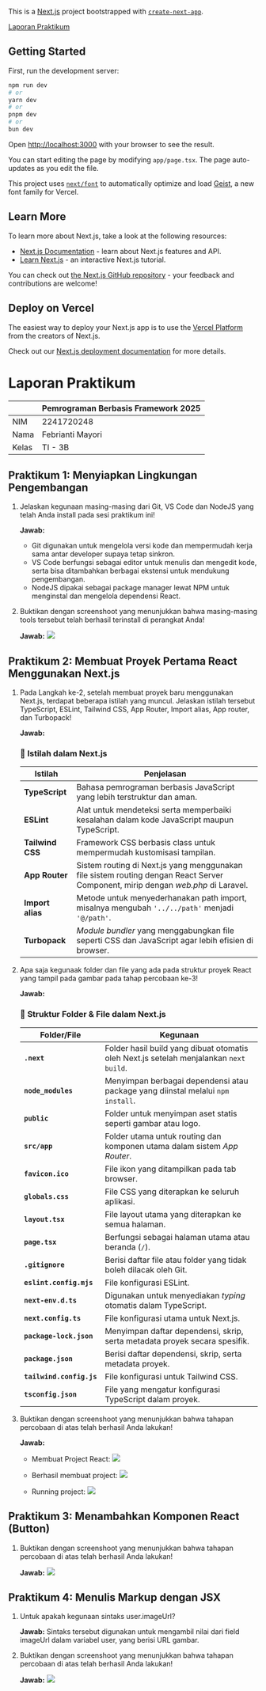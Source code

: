 This is a [Next.js](https://nextjs.org) project bootstrapped with [`create-next-app`](https://nextjs.org/docs/app/api-reference/cli/create-next-app).

[Laporan Praktikum](#laporan-praktikum)

## Getting Started

First, run the development server:

```bash
npm run dev
# or
yarn dev
# or
pnpm dev
# or
bun dev
```

Open [http://localhost:3000](http://localhost:3000) with your browser to see the result.

You can start editing the page by modifying `app/page.tsx`. The page auto-updates as you edit the file.

This project uses [`next/font`](https://nextjs.org/docs/app/building-your-application/optimizing/fonts) to automatically optimize and load [Geist](https://vercel.com/font), a new font family for Vercel.

## Learn More

To learn more about Next.js, take a look at the following resources:

- [Next.js Documentation](https://nextjs.org/docs) - learn about Next.js features and API.
- [Learn Next.js](https://nextjs.org/learn) - an interactive Next.js tutorial.

You can check out [the Next.js GitHub repository](https://github.com/vercel/next.js) - your feedback and contributions are welcome!

## Deploy on Vercel

The easiest way to deploy your Next.js app is to use the [Vercel Platform](https://vercel.com/new?utm_medium=default-template&filter=next.js&utm_source=create-next-app&utm_campaign=create-next-app-readme) from the creators of Next.js.

Check out our [Next.js deployment documentation](https://nextjs.org/docs/app/building-your-application/deploying) for more details.

# Laporan Praktikum
|  | Pemrograman Berbasis Framework 2025 |
|--|--|
| NIM |  2241720248|
| Nama |  Febrianti Mayori |
| Kelas | TI - 3B |

## Praktikum 1: Menyiapkan Lingkungan Pengembangan
1. Jelaskan kegunaan masing-masing dari Git, VS Code dan NodeJS yang telah Anda install pada sesi praktikum ini!

    **Jawab:**
    - Git digunakan untuk mengelola versi kode dan mempermudah kerja sama antar developer supaya tetap sinkron.  
    - VS Code berfungsi sebagai editor untuk menulis dan mengedit kode, serta bisa ditambahkan berbagai ekstensi untuk mendukung pengembangan.  
    - NodeJS dipakai sebagai package manager lewat NPM untuk menginstal dan mengelola dependensi React.

2. Buktikan dengan screenshoot yang menunjukkan bahwa masing-masing tools tersebut telah berhasil terinstall di perangkat Anda!

    **Jawab:** 
    ![](../hello-world/src/assets/img/P1-2.png)

## Praktikum 2: Membuat Proyek Pertama React Menggunakan Next.js
1. Pada Langkah ke-2, setelah membuat proyek baru menggunakan Next.js, terdapat beberapa istilah yang muncul. Jelaskan istilah tersebut TypeScript, ESLint, Tailwind CSS, App Router, Import alias, App router, dan Turbopack!

    **Jawab:**
    ### 📌 Istilah dalam Next.js
    | Istilah           | Penjelasan |
    |------------------|------------|
    | **TypeScript** | Bahasa pemrograman berbasis JavaScript yang lebih terstruktur dan aman. |
    | **ESLint** | Alat untuk mendeteksi serta memperbaiki kesalahan dalam kode JavaScript maupun TypeScript. |
    | **Tailwind CSS** | Framework CSS berbasis class untuk mempermudah kustomisasi tampilan. |
    | **App Router** | Sistem routing di Next.js yang menggunakan file sistem routing dengan React Server Component, mirip dengan *web.php* di Laravel. |
    | **Import alias** | Metode untuk menyederhanakan path import, misalnya mengubah `'../../path'` menjadi `'@/path'`. |
    | **Turbopack** | *Module bundler* yang menggabungkan file seperti CSS dan JavaScript agar lebih efisien di browser. |

2. Apa saja kegunaak folder dan file yang ada pada struktur proyek React yang tampil pada
gambar pada tahap percobaan ke-3!

    **Jawab:**
    ### 📂 Struktur Folder & File dalam Next.js
    | Folder/File | Kegunaan |
    |------------|----------|
    | **`.next`** | Folder hasil build yang dibuat otomatis oleh Next.js setelah menjalankan `next build`. |
    | **`node_modules`** | Menyimpan berbagai dependensi atau package yang diinstal melalui `npm install`. |
    | **`public`** | Folder untuk menyimpan aset statis seperti gambar atau logo. |
    | **`src/app`** | Folder utama untuk routing dan komponen utama dalam sistem *App Router*. |
    | **`favicon.ico`** | File ikon yang ditampilkan pada tab browser. |
    | **`globals.css`** | File CSS yang diterapkan ke seluruh aplikasi. |
    | **`layout.tsx`** | File layout utama yang diterapkan ke semua halaman. |
    | **`page.tsx`** | Berfungsi sebagai halaman utama atau beranda (`/`). |
    | **`.gitignore`** | Berisi daftar file atau folder yang tidak boleh dilacak oleh Git. |
    | **`eslint.config.mjs`** | File konfigurasi ESLint. |
    | **`next-env.d.ts`** | Digunakan untuk menyediakan *typing* otomatis dalam TypeScript. |
    | **`next.config.ts`** | File konfigurasi utama untuk Next.js. |
    | **`package-lock.json`** | Menyimpan daftar dependensi, skrip, serta metadata proyek secara spesifik. |
    | **`package.json`** | Berisi daftar dependensi, skrip, serta metadata proyek. |
    | **`tailwind.config.js`** | File konfigurasi untuk Tailwind CSS. |
    | **`tsconfig.json`** | File yang mengatur konfigurasi TypeScript dalam proyek. |

3. Buktikan dengan screenshoot yang menunjukkan bahwa tahapan percobaan di atas telah berhasil Anda lakukan!

    **Jawab:**
    - Membuat Project React:
    ![](../hello-world/src/assets/img/P2-1.png)

    - Berhasil membuat project:
    ![](../hello-world/src/assets/img/P2-2.png)

    - Running project:
    ![](../hello-world/src/assets/img/P2-3.png)

## Praktikum 3: Menambahkan Komponen React (Button)
1. Buktikan dengan screenshoot yang menunjukkan bahwa tahapan percobaan di atas telah
berhasil Anda lakukan!

    **Jawab:**
    ![](../hello-world/src/assets/img/P3.png)

## Praktikum 4: Menulis Markup dengan JSX
1. Untuk apakah kegunaan sintaks user.imageUrl?

    **Jawab:** Sintaks tersebut digunakan untuk mengambil nilai dari field imageUrl dalam variabel user, yang berisi URL gambar.

2. Buktikan dengan screenshoot yang menunjukkan bahwa tahapan percobaan di atas telah berhasil Anda lakukan!

    **Jawab:**
    ![](../hello-world/src/assets/img/P4.png)